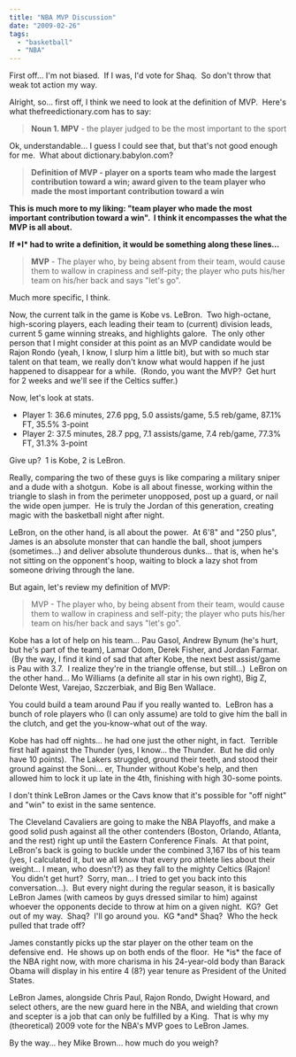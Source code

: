 ```yaml
---
title: "NBA MVP Discussion"
date: "2009-02-26"
tags:
  - "basketball"
  - "NBA"
---
```


First off... I'm not biased.  If I was, I'd vote for Shaq.  So don't throw that weak tot action my way.

Alright, so... first off, I think we need to look at the definition of MVP.  Here's what thefreedictionary.com has to say:

> **Noun 1. MPV** - the player judged to be the most important to the sport

Ok, understandable... I guess I could see that, but that's not good enough for me.  What about dictionary.babylon.com?

> **Definition of MVP - player on a sports team who made the largest contribution toward a win; award given to the team player who made the most important contribution toward a win** 

**This is much more to my liking: "team player who made the most important contribution toward a win".  I think it encompasses the what the MVP is all about.**

**If \*I\* had to write a definition, it would be something along these lines...**

> **MVP** - The player who, by being absent from their team, would cause them to wallow in crapiness and self-pity; the player who puts his/her team on his/her back and says "let's go".

Much more specific, I think.

Now, the current talk in the game is Kobe vs. LeBron.  Two high-octane, high-scoring players, each leading their team to (current) division leads, current 5 game winning streaks, and highlights galore.  The only other person that I might consider at this point as an MVP candidate would be Rajon Rondo (yeah, I know, I slurp him a little bit), but with so much star talent on that team, we really don't know what would happen if he just happened to disappear for a while.  (Rondo, you want the MVP?  Get hurt for 2 weeks and we'll see if the Celtics suffer.)

Now, let's look at stats.

- Player 1: 36.6 minutes, 27.6 ppg, 5.0 assists/game, 5.5 reb/game, 87.1% FT, 35.5% 3-point
- Player 2: 37.5 minutes, 28.7 ppg, 7.1 assists/game, 7.4 reb/game, 77.3% FT, 31.3% 3-point

Give up?  1 is Kobe, 2 is LeBron.

Really, comparing the two of these guys is like comparing a military sniper and a dude with a shotgun.  Kobe is all about finesse, working within the triangle to slash in from the perimeter unopposed, post up a guard, or nail the wide open jumper.  He is truly the Jordan of this generation, creating magic with the basketball night after night.

LeBron, on the other hand, is all about the power.  At 6'8" and "250 plus", James is an absolute monster that can handle the ball, shoot jumpers (sometimes...) and deliver absolute thunderous dunks... that is, when he's not sitting on the opponent's hoop, waiting to block a lazy shot from someone driving through the lane.

But again, let's review my definition of MVP:

> MVP - The player who, by being absent from their team, would cause them to wallow in crapiness and self-pity; the player who puts his/her team on his/her back and says "let's go".

Kobe has a lot of help on his team... Pau Gasol, Andrew Bynum (he's hurt, but he's part of the team), Lamar Odom, Derek Fisher, and Jordan Farmar.  (By the way, I find it kind of sad that after Kobe, the next best assist/game is Pau with 3.7.  I realize they're in the triangle offense, but still...)  LeBron on the other hand... Mo Williams (a definite all star in his own right), Big Z, Delonte West, Varejao, Szczerbiak, and Big Ben Wallace.

You could build a team around Pau if you really wanted to.  LeBron has a bunch of role players who (I can only assume) are told to give him the ball in the clutch, and get the you-know-what out of the way.

Kobe has had off nights... he had one just the other night, in fact.  Terrible first half against the Thunder (yes, I know... the Thunder.  But he did only have 10 points).  The Lakers struggled, ground their teeth, and stood their ground against the Soni... er, Thunder without Kobe's help, and then allowed him to lock it up late in the 4th, finishing with high 30-some points.

I don't think LeBron James or the Cavs know that it's possible for "off night" and "win" to exist in the same sentence.

The Cleveland Cavaliers are going to make the NBA Playoffs, and make a good solid push against all the other contenders (Boston, Orlando, Atlanta, and the rest) right up until the Eastern Conference Finals.  At that point, LeBron's back is going to buckle under the combined 3,167 lbs of his team (yes, I calculated it, but we all know that every pro athlete lies about their weight... I mean, who doesn't?) as they fall to the mighty Celtics (Rajon!  You didn't get hurt?  Sorry, man... I tried to get you back into this conversation...).  But every night during the regular season, it is basically LeBron James (with cameos by guys dressed similar to him) against whoever the opponents decide to throw at him on a given night.  KG?  Get out of my way.  Shaq?  I'll go around you.  KG \*and\* Shaq?  Who the heck pulled that trade off?

James constantly picks up the star player on the other team on the defensive end.  He shows up on both ends of the floor.  He \*is\* the face of the NBA right now, with more charisma in his 24-year-old body than Barack Obama will display in his entire 4 (8?) year tenure as President of the United States.

LeBron James, alongside Chris Paul, Rajon Rondo, Dwight Howard, and select others, are the new guard here in the NBA, and wielding that crown and scepter is a job that can only be fulfilled by a King.  That is why my (theoretical) 2009 vote for the NBA's MVP goes to LeBron James.

By the way... hey Mike Brown... how much do you weigh?
